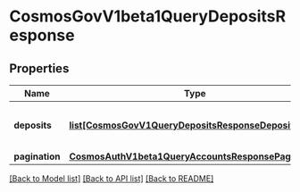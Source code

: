 # CosmosGovV1beta1QueryDepositsResponse

## Properties
Name | Type | Description | Notes
------------ | ------------- | ------------- | -------------
**deposits** | [**list[CosmosGovV1QueryDepositsResponseDeposits]**](CosmosGovV1QueryDepositsResponseDeposits.md) | deposits defines the requested deposits. | [optional] 
**pagination** | [**CosmosAuthV1beta1QueryAccountsResponsePagination**](CosmosAuthV1beta1QueryAccountsResponsePagination.md) |  | [optional] 

[[Back to Model list]](../README.md#documentation-for-models) [[Back to API list]](../README.md#documentation-for-api-endpoints) [[Back to README]](../README.md)

